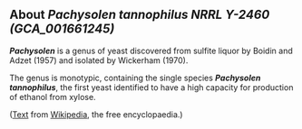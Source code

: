 About *Pachysolen tannophilus NRRL Y-2460 (GCA\_001661245)* 
-----------------------------------------------------------



***Pachysolen*** is a genus of yeast discovered from sulfite liquor by
Boidin and Adzet (1957) and isolated by Wickerham (1970).

The genus is monotypic, containing the single species ***Pachysolen
tannophilus***, the first yeast identified to have a high capacity for
production of ethanol from xylose.

([Text](http://en.wikipedia.org/wiki/Pachysolen_tannophilus) from
[Wikipedia](http://en.wikipedia.org/), the free encyclopaedia.)
